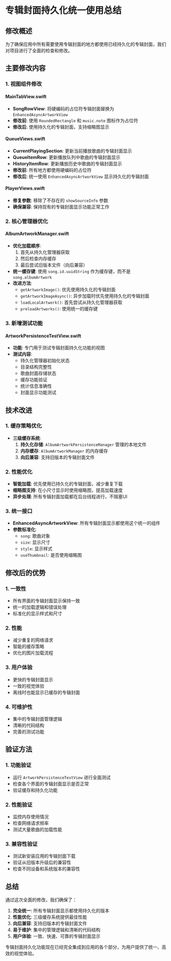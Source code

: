 # 专辑封面持久化统一使用总结

## 修改概述

为了确保应用中所有需要使用专辑封面的地方都使用已经持久化的专辑封面，我们对项目进行了全面的检查和修改。

## 主要修改内容

### 1. 视图组件修改

#### MainTabView.swift
- **SongRowView**: 将硬编码的占位符专辑封面替换为 `EnhancedAsyncArtworkView`
- **修改前**: 使用 `RoundedRectangle` 和 `music.note` 图标作为占位符
- **修改后**: 使用持久化的专辑封面，支持缩略图显示

#### QueueViews.swift
- **CurrentPlayingSection**: 更新当前播放歌曲的专辑封面显示
- **QueueItemRow**: 更新播放队列中歌曲的专辑封面显示
- **HistoryItemRow**: 更新播放历史中歌曲的专辑封面显示
- **修改前**: 所有地方都使用硬编码的占位符
- **修改后**: 统一使用 `EnhancedAsyncArtworkView` 显示持久化的专辑封面

#### PlayerViews.swift
- **修复参数**: 移除了不存在的 `showSourceInfo` 参数
- **确保兼容**: 保持现有的专辑封面显示功能正常工作

### 2. 核心管理器优化

#### AlbumArtworkManager.swift
- **优化加载顺序**: 
  1. 首先从持久化管理器获取
  2. 然后检查内存缓存
  3. 最后尝试旧版本文件（向后兼容）
- **统一缓存键**: 使用 `song.id.uuidString` 作为缓存键，而不是 `song.albumArtwork`
- **改进方法**:
  - `getArtworkImage()`: 优先使用持久化的专辑封面
  - `getArtworkImageAsync()`: 异步加载时优先使用持久化的专辑封面
  - `loadLocalArtwork()`: 首先尝试从持久化管理器获取
  - `preloadArtworks()`: 使用统一的缓存键

### 3. 新增测试功能

#### ArtworkPersistenceTestView.swift
- **功能**: 专门用于测试专辑封面持久化功能的视图
- **测试内容**:
  - 持久化管理器初始化状态
  - 目录结构完整性
  - 歌曲封面存储状态
  - 缓存功能验证
  - 统计信息准确性
  - 封面显示功能测试

## 技术改进

### 1. 缓存策略优化
- **三级缓存系统**:
  1. **持久化存储**: `AlbumArtworkPersistenceManager` 管理的本地文件
  2. **内存缓存**: `AlbumArtworkManager` 的内存缓存
  3. **向后兼容**: 支持旧版本的专辑封面文件

### 2. 性能优化
- **智能加载**: 优先使用已持久化的专辑封面，减少重复下载
- **缩略图支持**: 在小尺寸显示时使用缩略图，提高加载速度
- **异步处理**: 所有专辑封面加载都在后台线程进行，不阻塞UI

### 3. 统一接口
- **EnhancedAsyncArtworkView**: 所有专辑封面显示都使用这个统一的组件
- **参数标准化**: 
  - `song`: 歌曲对象
  - `size`: 显示尺寸
  - `style`: 显示样式
  - `useThumbnail`: 是否使用缩略图

## 修改后的优势

### 1. 一致性
- 所有界面的专辑封面显示保持一致
- 统一的加载逻辑和错误处理
- 标准化的显示样式和尺寸

### 2. 性能
- 减少重复的网络请求
- 智能的缓存策略
- 优化的图片加载流程

### 3. 用户体验
- 更快的专辑封面显示
- 一致的视觉体验
- 离线时也能显示已缓存的专辑封面

### 4. 可维护性
- 集中的专辑封面管理逻辑
- 清晰的代码结构
- 完善的测试功能

## 验证方法

### 1. 功能验证
- 运行 `ArtworkPersistenceTestView` 进行全面测试
- 检查各个界面的专辑封面显示是否正常
- 验证缓存和持久化功能

### 2. 性能验证
- 监控内存使用情况
- 检查网络请求频率
- 测试大量歌曲的加载性能

### 3. 兼容性验证
- 测试新安装应用的专辑封面下载
- 验证从旧版本升级后的兼容性
- 检查不同设备和系统版本的兼容性

## 总结

通过这次全面的修改，我们确保了：

1. **完全统一**: 所有专辑封面显示都使用持久化的版本
2. **性能优化**: 三级缓存系统提供最佳性能
3. **向后兼容**: 支持旧版本的专辑封面文件
4. **易于维护**: 集中的管理逻辑和清晰的代码结构
5. **用户体验**: 一致、快速、可靠的专辑封面显示

专辑封面持久化功能现在已经完全集成到应用的各个部分，为用户提供了统一、高效的视觉体验。 